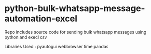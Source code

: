 # python-bulk-whatsapp-message-automation-excel
Repo includes source code for sending bulk whatsapp messages using python and execl csv

Libraries Used :
pyautogui 
webbrowser 
time
pandas 
